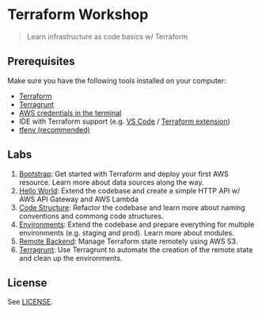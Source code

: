 # Terraform Workshop
> Learn infrastructure as code basics w/ Terraform

## Prerequisites

Make sure you have the following tools installed on your computer: 

- [Terraform](https://learn.hashicorp.com/tutorials/terraform/install-cli)
- [Terragrunt](https://terragrunt.gruntwork.io/docs/getting-started/install/)
- [AWS credentials in the terminal](https://docs.aws.amazon.com/cli/latest/userguide/cli-chap-configure.html)
- IDE with Terraform support (e.g. [VS Code](https://code.visualstudio.com/) / [Terraform extension](https://marketplace.visualstudio.com/items?itemName=HashiCorp.terraform))
- [tfenv (recommended)](https://github.com/tfutils/tfenv)

## Labs

1. [Bootstrap](./1-bootstrap): Get started with Terraform and deploy your first AWS resource. Learn more about data sources along the way.
2. [Hello World](./2-hello-world/): Extend the codebase and create a simple HTTP API w/ AWS API Gateway and AWS Lambda
3. [Code Structure](./3-code-structure/): Refactor the codebase and learn more about naming conventions and commong code structures.
4. [Environments](./4-environments/): Extend the codebase and prepare everything for multiple environments (e.g. staging and prod). Learn more about modules.
5. [Remote Backend](./5-remote-backend/): Manage Terraform state remotely using AWS S3.
6. [Terragrunt](./6-terragrunt/): Use Terragrunt to automate the creation of the remote state and clean up the environments.
   
## License

See [LICENSE](./LICENSE.md).
